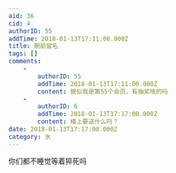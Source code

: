 ```yaml
---
aid: 36
cid: 4
authorID: 55
addTime: 2018-01-13T17:11:00.000Z
title: 删前留名
tags: []
comments:
    -
        authorID: 55
        addTime: 2018-01-13T17:11:00.000Z
        content: 貌似我是第55个会员，有抽奖啥的吗
    -
        authorID: 6
        addTime: 2018-01-13T17:17:00.000Z
        content: 楼上要送什么吗？
date: 2018-01-13T17:17:00.000Z
category: 水
---
```


你们都不睡觉等着猝死吗
